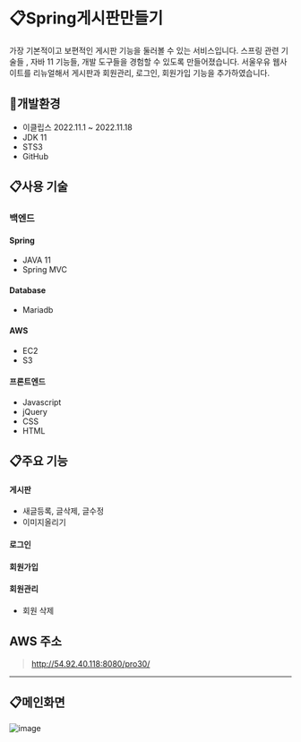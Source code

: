 # 📋Spring게시판만들기
가장 기본적이고 보편적인 게시판 기능을 둘러볼 수 있는 서비스입니다. 스프링 관련 기술들 , 자바 11 기능들, 개발 도구들을 경험할 수 있도록 만들어졌습니다.
서울우유 웹사이트를 리뉴얼해서 게시판과 회원관리, 로그인, 회원가입 기능을 추가하였습니다.
## 🔧개발환경
+ 이클립스 2022.11.1 ~ 2022.11.18
+ JDK 11 
+ STS3
+ GitHub

## 📋사용 기술  
### 백엔드
####  Spring
+ JAVA 11
+ Spring MVC

####  Database
+ Mariadb
####  AWS
+ EC2
+ S3
#### 프론트엔드
+ Javascript
+ jQuery
+ CSS
+ HTML

## 📋주요 기능
####  게시판
+ 새글등록, 글삭제, 글수정
+ 이미지올리기
#### 로그인 
#### 회원가입
#### 회원관리 
+ 회원 삭제

## AWS 주소
> http://54.92.40.118:8080/pro30/  
-----------------

## 📋메인화면
![image](https://user-images.githubusercontent.com/113401486/202915102-16c8d284-dd0e-408c-9d98-a34fe0b54cda.png)

